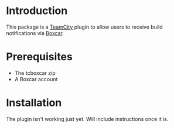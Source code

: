 # Introduction #

This package is a [TeamCity](http://www.jetbrains.com/teamcity/) plugin to allow users to receive build notifications via [Boxcar](http://boxcar.io).

# Prerequisites # 

  * The tcboxcar zip
  * A Boxcar account

# Installation #
 
  The plugin isn't working just yet.  Will include instructions once it is.
  
  
